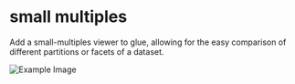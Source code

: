 # small multiples

Add a small-multiples viewer to glue, allowing for the easy comparison of different partitions or facets of a dataset.

![Example Image](https://user-images.githubusercontent.com/3639698/191285037-598dc355-d185-4a23-99d8-318429272c4b.png)

